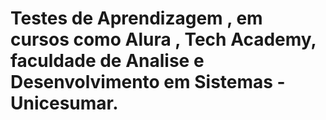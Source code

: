 # Testes de Aprendizagem , em cursos como Alura , Tech Academy, faculdade de Analise e Desenvolvimento em Sistemas - Unicesumar.

